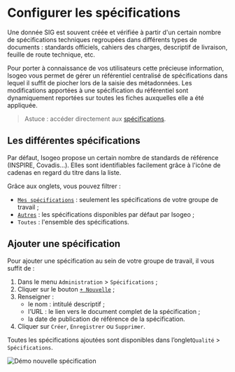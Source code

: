# Configurer les spécifications

Une donnée SIG est souvent créée et vérifiée à partir d'un certain nombre de spécifications techniques regroupées dans différents types de documents : standards officiels, cahiers des charges, descriptif de livraison, feuille de route technique, etc.

Pour porter à connaissance de vos utilisateurs cette précieuse information, Isogeo vous permet de gérer un référentiel centralisé de spécifications dans lequel il suffit de piocher lors de la saisie des métadonnées. Les modifications apportées à une spécification du référentiel sont dynamiquement reportées sur toutes les fiches auxquelles elle a été appliquée.

> Astuce : accéder directement aux [spécifications](https://app.isogeo.com/admin/specifications).

## Les différentes spécifications

Par défaut, Isogeo propose un certain nombre de standards de référence (INSPIRE, Covadis...). Elles sont identifiables facilement grâce à l'icône de cadenas en regard du titre dans la liste.

Grâce aux onglets, vous pouvez filtrer :
* [`Mes spécifications`](https://app.isogeo.com/admin/specifications/owned) : seulement les spécifications de votre groupe de travail ;
* [`Autres`](https://app.isogeo.com/admin/specifications/shared) : les spécifications disponibles par défaut par Isogeo ;
* `Toutes` : l'ensemble des spécifications.

## Ajouter une spécification

Pour ajouter une spécification au sein de votre groupe de travail, il vous suffit de :

1.	Dans le menu `Administration` > `Spécifications` ;
2.	Cliquer sur le bouton [`+ Nouvelle`](https://app.isogeo.com/admin/specifications/new) ;
3.	Renseigner :
    * le nom : intitulé descriptif ;
    * l’URL : le lien vers le document complet de la spécification ;
    * la date de publication de référence de la spécification.
4.	Cliquer sur `Créer`, `Enregistrer` ou `Supprimer`.

Toutes les spécifications ajoutées sont disponibles dans l’onglet`Qualité` > `Spécifications`.

![Démo nouvelle spécification](/images/adm_specs_add.gif "Ajouter une nouvelle spécification")


